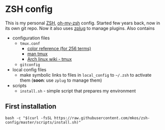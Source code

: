 ZSH config
==========

This is my personal [ZSH](http://www.zsh.org/), [oh-my-zsh](https://github.com/robbyrussell/oh-my-zsh) config. Started few years back, now in its own git repo. Now it also uses [zplug](https://github.com/b4b4r07/zplug) to manage plugins.
Also contains 
* configuration files
    * `tmux.conf`
        * [color reference (for 256 terms)](http://www.calmar.ws/vim/256-xterm-24bit-rgb-color-chart.html)
        * [man tmux](http://man7.org/linux/man-pages/man1/tmux.1.html)
        * [Arch linux wiki - tmux](https://wiki.archlinux.org/index.php/tmux)
    * `gitconfig`
* local config files 
    * make symbolic links to files in `local_config` to `~/.zsh` to activate them (__soon__: use `zplug` to manage them)
* scripts
    * `install.sh` - simple script that prepares my environment

First installation
------------------

```
bash -c "$(curl -fsSL https://raw.githubusercontent.com/mkos/zsh-config/master/scripts/install.sh)"
```

